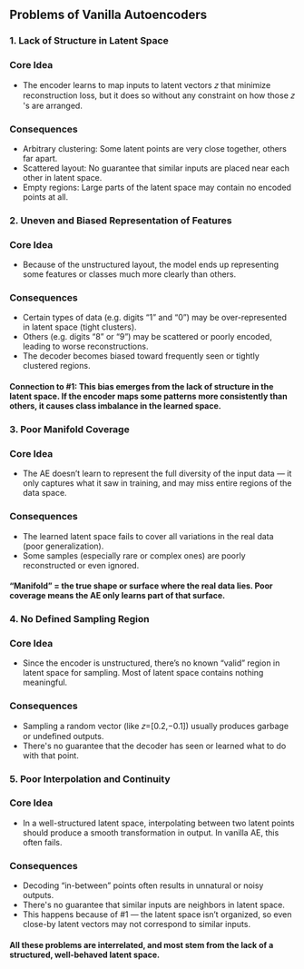 ## Problems of Vanilla Autoencoders 
### 1. Lack of Structure in Latent Space
### Core Idea
 - The encoder learns to map inputs to latent vectors 
𝑧 that minimize reconstruction loss, but it does so without any constraint on how those 𝑧 's are arranged.
### Consequences
 - Arbitrary clustering: Some latent points are very close together, others far apart.
 - Scattered layout: No guarantee that similar inputs are placed near each other in latent space.
 - Empty regions: Large parts of the latent space may contain no encoded points at all.
### 2. Uneven and Biased Representation of Features
### Core Idea
 - Because of the unstructured layout, the model ends up representing some features or classes much more clearly than others.
### Consequences
 - Certain types of data (e.g. digits “1” and “0”) may be over-represented in latent space (tight clusters).
 - Others (e.g. digits “8” or “9”) may be scattered or poorly encoded, leading to worse reconstructions.
 - The decoder becomes biased toward frequently seen or tightly clustered regions.
#### Connection to #1: This bias emerges from the lack of structure in the latent space. If the encoder maps some patterns more consistently than others, it causes class imbalance in the learned space.

### 3. Poor Manifold Coverage
### Core Idea
 - The AE doesn’t learn to represent the full diversity of the input data — it only captures what it saw in training, and may miss entire regions of the data space.
### Consequences
 - The learned latent space fails to cover all variations in the real data (poor generalization).
 - Some samples (especially rare or complex ones) are poorly reconstructed or even ignored.
#### “Manifold” = the true shape or surface where the real data lies. Poor coverage means the AE only learns part of that surface.

### 4. No Defined Sampling Region
### Core Idea
 - Since the encoder is unstructured, there’s no known “valid” region in latent space for sampling. Most of latent space contains nothing meaningful.
### Consequences
 - Sampling a random vector (like 𝑧=[0.2,−0.1]) usually produces garbage or undefined outputs.
 - There's no guarantee that the decoder has seen or learned what to do with that point.
### 5. Poor Interpolation and Continuity
### Core Idea
 - In a well-structured latent space, interpolating between two latent points should produce a smooth transformation in output. In vanilla AE, this often fails.
### Consequences
 - Decoding “in-between” points often results in unnatural or noisy outputs.
 - There's no guarantee that similar inputs are neighbors in latent space.
 - This happens because of #1 — the latent space isn’t organized, so even close-by latent vectors may not correspond to similar inputs.
#### All these problems are interrelated, and most stem from the lack of a structured, well-behaved latent space.
